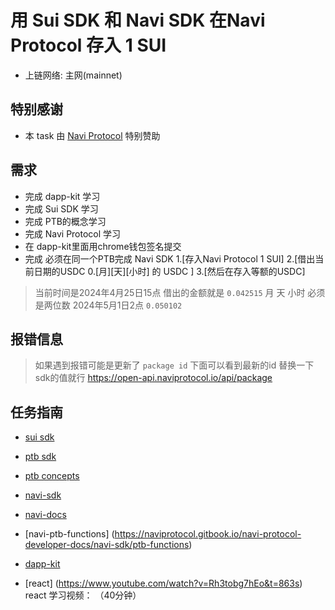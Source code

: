 # 用 Sui SDK 和 Navi SDK 在Navi Protocol 存入 1 SUI

- 上链网络: 主网(mainnet)

## 特别感谢

- 本 task 由 [Navi Protocol](https://app.naviprotocol.io) 特别赞助

## 需求

- 完成 dapp-kit 学习
- 完成 Sui SDK 学习
- 完成 PTB的概念学习
- 完成 Navi Protocol 学习
- 在 dapp-kit里面用chrome钱包签名提交
- 完成 必须在同一个PTB完成 Navi SDK 1.[存入Navi Protocol 1 SUI]  2.[借出当前日期的USDC 0.[月][天][小时] 的 USDC ]
  3.[然后在存入等额的USDC]

> 当前时间是2024年4月25日15点 借出的金额就是 `0.042515`   月 天 小时 必须是两位数 2024年5月1日2点  `0.050102`

## 报错信息

> 如果遇到报错可能是更新了  `package id` 下面可以看到最新的id 替换一下sdk的值就行
https://open-api.naviprotocol.io/api/package

## 任务指南

- [sui sdk](https://sdk.mystenlabs.com/typescript)
- [ptb sdk](https://sdk.mystenlabs.com/typescript/transaction-building/basics)
- [ptb concepts](https://docs.sui.io/concepts/transactions/prog-txn-blocks)
- [navi-sdk](https://github.com/naviprotocol/navi-sdk)
- [navi-docs](https://naviprotocol.gitbook.io/navi-protocol-developer-docs/how-to-interact-with-the-contract/navi-sdk/api-interface)
- [navi-ptb-functions] (https://naviprotocol.gitbook.io/navi-protocol-developer-docs/navi-sdk/ptb-functions)

- [dapp-kit](https://sdk.mystenlabs.com/dapp-kit)

- [react] (https://www.youtube.com/watch?v=Rh3tobg7hEo&t=863s) react 学习视频： （40分钟）